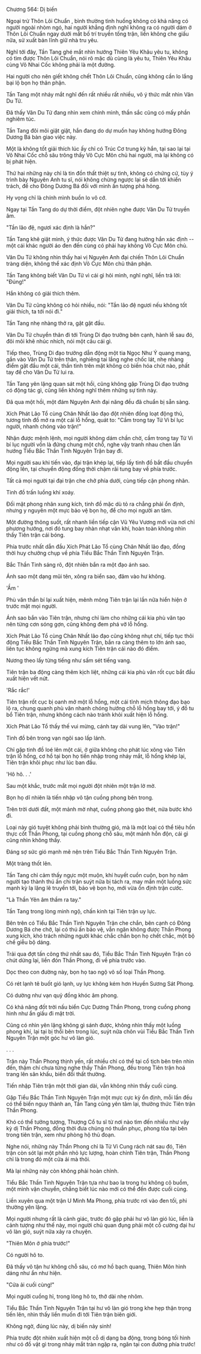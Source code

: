 




Chương 564: Dị biến


Ngoại trừ Thôn Lôi Chuẩn , bình thường tình huống không có khả năng có người ngoài nhòm ngó, hai người khẳng định nghĩ không ra có người dám ở Thôn Lôi Chuẩn ngay dưới mắt bố trí truyền tống trận, liền không che giấu nữa, sử xuất bản lĩnh giữ nhà tru yêu.

Nghĩ tới đây, Tần Tang ghé mắt nhìn hướng Thiên Yêu Khâu yêu tu, không có tìm được Thôn Lôi Chuẩn, nói rõ mặc dù cùng là yêu tu, Thiên Yêu Khâu cùng Vô Nhai Cốc không phải là một đường.

Hai người cho nên giết không chết Thôn Lôi Chuẩn, cũng không cần lo lắng bại lộ bọn họ thân phận.

Tần Tang một nháy mắt nghĩ đến rất nhiều rất nhiều, vô ý thức mắt nhìn Vân Du Tử.

Đã thấy Vân Du Tử đang nhìn xem chính mình, thần sắc cũng có mấy phần nghiêm túc.

Tần Tang đôi môi giật giật, hắn đang do dự muốn hay không hướng Đông Dương Bá bàn giao việc này.

Một là không tốt giải thích lúc ấy chỉ có Trúc Cơ trung kỳ hắn, tại sao lại tại Vô Nhai Cốc chỗ sâu trông thấy Vô Cực Môn chủ hai người, mà lại không có bị phát hiện.

Thứ hai những này chỉ là tin đồn thất thiệt sự tình, không có chứng cứ, tùy ý trình bày Nguyên Anh tu sĩ, nói không chừng ngược lại sẽ dẫn tới khiển trách, để cho Đông Dương Bá đối với mình ấn tượng phá hỏng.

Hy vọng chỉ là chính mình buồn lo vô cớ.

Ngay tại Tần Tang do dự thời điểm, đột nhiên nghe được Vân Du Tử truyền âm.

"Tần lão đệ, ngươi xác định là hắn?"

Tần Tang khẽ giật mình, ý thức được Vân Du Tử đang hướng hắn xác định -- một cái khác người áo đen đến cùng có phải hay không Vô Cực Môn chủ.

Vân Du Tử không nhìn thấy hai vị Nguyên Anh đại chiến Thôn Lôi Chuẩn tràng diện, không thể xác định Vô Cực Môn chủ thân phận.

Tần Tang không biết Vân Du Tử vì cái gì hỏi mình, nghĩ nghĩ, liền trả lời: "Đúng!"

Hắn không có giải thích thêm.

Vân Du Tử cũng không có hỏi nhiều, nói: "Tần lão đệ ngươi nếu không tốt giải thích, ta tới nói đi."

Tần Tang nhẹ nhàng thở ra, gật gật đầu.

Vân Du Tử chuyển thân đi tới Trùng Di đạo trưởng bên cạnh, hành lễ sau đó, đôi môi khẽ nhúc nhích, nói một câu cái gì.

Tiếp theo, Trùng Di đạo trưởng dẫn động một tia Ngọc Như Ý quang mang, gắn vào Vân Du Tử trên thân, nghiêng tai lắng nghe chốc lát, nhẹ nhàng điểm gật đầu một cái, thần tình trên mặt không có biến hóa chút nào, phất tay để cho Vân Du Tử lui ra.

Tần Tang yên lặng quan sát một hồi, cũng không gặp Trùng Di đạo trưởng có động tác gì, cũng liền không nghĩ thêm những sự tình này.

Đã qua một hồi, một đám Nguyên Anh đại năng đều đã chuẩn bị sẵn sàng.

Xích Phát Lão Tổ cùng Chân Nhất lão đạo đột nhiên đồng loạt động thủ, tương tinh đồ mở ra một cái lỗ hổng, quát to: "Cầm trong tay Tử Vi bí lục người, nhanh chóng vào trận!"

Nhận được mệnh lệnh, mọi người không dám chần chờ, cầm trong tay Tử Vi bí lục người vốn là đứng chung một chỗ, nghe vậy tranh nhau chen lấn hướng Tiểu Bắc Thần Tinh Nguyên Trận bay đi.

Mọi người sau khi tiến vào, đại trận khép lại, tiếp lấy tinh đồ bắt đầu chuyển động lên, tại chuyển động đồng thời chậm rãi tung bay về phía trước.

Tất cả mọi người tại đại trận che chở phía dưới, cùng tiếp cận phong nhãn.

Tinh đồ trấn luồng khí xoáy.

Đối mặt phong nhãn xung kích, tinh đồ mặc dù tỏ ra chẳng phải ổn định, nhưng y nguyên một mực bảo vệ bọn họ, để cho mọi người an tâm.

Một đường thông suốt, rất nhanh liền tiếp cận Vũ Yêu Vương mới vừa nơi chỉ phương hướng, nơi đó tung bay nhàn nhạt vân khí, hoàn toàn không nhìn thấy Tiên trận cái bóng.

Phía trước nhất dẫn đầu Xích Phát Lão Tổ cùng Chân Nhất lão đạo, đồng thời huy chưởng chụp về phía Tiểu Bắc Thần Tinh Nguyên Trận.

Bắc Thần Tinh sáng rõ, đột nhiên bắn ra một đạo ánh sao.

Ánh sao một dạng mũi tên, xông ra biển sao, đâm vào hư không.

'Ầm '

Phù văn thần bí lại xuất hiện, mênh mông Tiên trận lại lần nữa hiển hiện ở trước mặt mọi người.

Ánh sao bắn vào Tiên trận, nhưng chỉ làm cho những cái kia phù văn tạo nên từng cơn sóng gợn, cũng không đem phá vỡ lỗ hổng.

Xích Phát Lão Tổ cùng Chân Nhất lão đạo cũng không nhụt chí, tiếp tục thôi động Tiểu Bắc Thần Tinh Nguyên Trận, bắn ra càng thêm to lớn ánh sao, liên tục không ngừng mà xung kích Tiên trận cái nào đó điểm.

Nương theo lấy từng tiếng như sấm sét tiếng vang.

Tiên trận ba động càng thêm kịch liệt, những cái kia phù văn rốt cục bắt đầu xuất hiện vết nứt.

'Rắc rắc!'

Tiên trận rốt cục bị oanh mở một lỗ hổng, một cái tĩnh mịch thông đạo bạo lộ ra, chung quanh phù văn nhanh chóng hướng chỗ lỗ hổng bay tới, ý đồ tu bổ Tiên trận, nhưng không cách nào tránh khỏi xuất hiện lỗ hổng.

Xích Phát Lão Tổ thấy thế vui mừng, cánh tay dài vung lên, "Vào trận!"

Tinh đồ bên trong vạn ngôi sao lấp lánh.

Chỉ gặp tinh đồ loé lên một cái, ở giữa không cho phát lúc xông vào Tiên trận lỗ hổng, cơ hồ tại bọn họ tiến nhập trong nháy mắt, lỗ hổng khép lại, Tiên trận khôi phục như lúc ban đầu.

'Hô hô. . .'

Sau một khắc, trước mắt mọi người đột nhiên một trận lờ mờ.

Bọn họ dĩ nhiên là tiến nhập vô tận cuồng phong bên trong.

Trên trời dưới đất, một mảnh mờ nhạt, cuồng phong gào thét, nửa bước khó đi.

Loại này gió tuyệt không phải bình thường gió, mà là một loại có thể tiêu hồn thực cốt Thần Phong, tại cuồng phong chỗ sâu, một mảnh hỗn độn, cái gì cũng nhìn không thấy.

Đáng sợ sức gió mạnh mẽ nện trên Tiểu Bắc Thần Tinh Nguyên Trận.

Một tràng thốt lên.

Tần Tang chỉ cảm thấy ngực một muộn, khí huyết cuồn cuộn, bọn họ năm người tạo thành thú ấn chi trận suýt nữa bị tách ra, may mắn một luồng sức mạnh kỳ lạ lặng lẽ truyền tới, bảo vệ bọn họ, mới vừa ổn định trận cước.

"Là Thần Yên âm thầm ra tay."

Tần Tang trong lòng minh ngộ, chấn kinh tại Tiên trận uy lực.

Bên trên có Tiểu Bắc Thần Tinh Nguyên Trận che chắn, bên cạnh có Đông Dương Bá che chở, lại có thú ấn bảo vệ, vẫn ngăn không được Thần Phong xung kích, khó trách những người khác chắc chắn bọn họ chết chắc, một bộ chế giễu bộ dáng.

Trải qua đợt tấn công thứ nhất sau đó, Tiểu Bắc Thần Tinh Nguyên Trận có chút dừng lại, liền đón Thần Phong, đi về phía trước vào.

Dọc theo con đường này, bọn họ tao ngộ vô số loại Thần Phong.

Có rét lạnh tê buốt gió lạnh, uy lực không kém hơn Huyền Sương Sát Phong.

Có dường như vạn quỷ đồng khóc âm phong.

Có khả năng đốt trời nấu biển Cực Dương Thần Phong, trong cuồng phong hình như ẩn giấu đi mặt trời.

Cũng có nhìn yên lặng không gì sánh được, không nhìn thấy một luồng phong khí, lại tại bị thổi bên trong lúc, suýt nữa chôn vùi Tiểu Bắc Thần Tinh Nguyên Trận một góc hư vô làn gió.

. . .

Trận này Thần Phong thịnh yến, rất nhiều chỉ có thể tại cổ tịch bên trên nhìn đến, thậm chí chưa từng nghe thấy Thần Phong, đều trong Tiên trận hoá trang lên sân khấu, biến đổi thất thường.

Tiến nhập Tiên trận một thời gian dài, vẫn không nhìn thấy cuối cùng.

Gặp Tiểu Bắc Thần Tinh Nguyên Trận một mực cực kỳ ổn định, mỗi lần đều có thể biến nguy thành an, Tần Tang cũng yên tâm lại, thưởng thức Tiên trận Thần Phong.

Khó có thể tưởng tượng, Thượng Cổ tu sĩ từ nơi nào tìm đến nhiều như vậy kỳ dị Thần Phong, đồng thời đưa chúng nó thuần phục, phong tỏa tại bên trong tiên trận, xem như phòng hộ thủ đoạn.

Nghe nói, những này Thần Phong chỉ là Tử Vi Cung rách nát sau đó, Tiên trận còn sót lại một phần nhỏ lực lượng, hoàn chỉnh Tiên trận, Thần Phong chỉ là trong đó một cửa ải mà thôi.

Mà lại những này còn không phải hoàn chỉnh.

Tiểu Bắc Thần Tinh Nguyên Trận tựa như bao la trong hư không cô buồm, một mình vận chuyển, chẳng biết lúc nào mới có thể đến được cuối cùng.

Liền xuyên qua một trận U Minh Ma Phong, phía trước rơi vào đen tối, phi thường yên lặng.

Mọi người nhưng rất là cảnh giác, trước đó gặp phải hư vô làn gió lúc, liền là cảnh tượng như thế này, mọi người chủ quan đụng phải một cỗ cường đại hư vô làn gió, suýt nữa xảy ra chuyện.

"Thiên Môn ở phía trước!"

Có người hô to.

Đã thấy vô tận hư không chỗ sâu, có mơ hồ bạch quang, Thiên Môn hình dáng như ẩn như hiện.

"Cửa ải cuối cùng!"

Mọi người cuồng hỉ, trong lòng hô to, thở dài nhẹ nhõm.

Tiểu Bắc Thần Tinh Nguyên Trận tại hư vô làn gió trong khe hẹp thận trọng tiến lên, nhìn thấy liền muốn đi tới Tiên trận biên giới.

Không ngờ, đúng lúc này, dị biến nảy sinh!

Phía trước đột nhiên xuất hiện một cỗ dị dạng ba động, trong bóng tối hình như có đồ vật gì trong nháy mắt tràn ngập ra, ngăn tại con đường phía trước!




